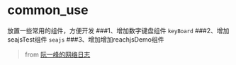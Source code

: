 # common_use
放置一些常用的组件，方便开发
###1、增加数字键盘组件 `keyBoard`
###2、增加seajsTest组件 `seajs`
###3、增加增加reachjsDemo组件 
>from [阮一峰的网络日志](http://www.ruanyifeng.com/blog/2015/03/react.html) 

